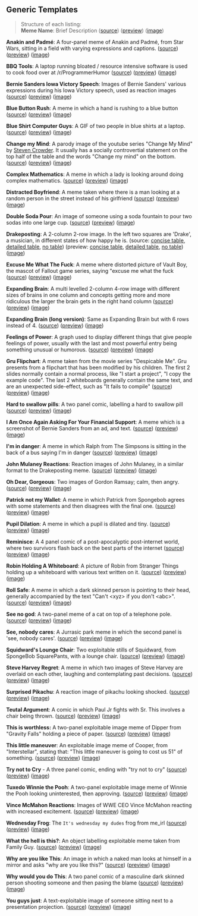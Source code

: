 ## Generic Templates

> Structure of each listing:  
> **Meme Name**: Brief Description
 ([source]())
 ([preview]())
 ([image]())

**Anakin and Padmé**: A four-panel meme of Anakin and Padmé, from Star Wars, sitting in a field with varying expressions and captions.
 ([source](https://raw.githubusercontent.com/MurdoMaclachlan/ToR-Repost-Collection/master/generic/anakin-and-padme/anakin-and-padme.md)) 
 ([preview](anakin-and-padme/anakin-and-padme.md))
 ([image](anakin-and-padme/anakin-and-padme.jpg))

**BBQ Tools**: A laptop running bloated / resource intensive software is used to cook food over at /r/ProgrammerHumor
 ([source](https://raw.githubusercontent.com/MurdoMaclachlan/ToR-Repost-Collection/master/generic/bbq-tools/bbq-tools.md)) 
 ([preview](bbq-tools/bbq-tools.md))
 ([image](bbq-tools/bbq-tools.png))

**Bernie Sanders Iowa Victory Speech**: Images of Bernie Sanders' various expressions during his Iowa Victory speech, used as reaction images
 ([source](https://raw.githubusercontent.com/MurdoMaclachlan/ToR-Repost-Collection/master/generic/bernie-sanders-iowa-victory-speech/bernie-sanders-iowa-victory-speech.md))
 ([preview](bernie-sanders-iowa-victory-speech/bernie-sanders-iowa-victory-speech.md))
 ([image](bernie-sanders-iowa-victory-speech/bernie_sanders-iowa-victory-speech.jpg))

**Blue Button Rush**: A meme in which a hand is rushing to a blue button 
 ([source](https://raw.githubusercontent.com/MurdoMaclachlan/ToR-Repost-Collection/master/generic/blue-button-rush/blue-button-rush.md)) 
 ([preview](blue-button-rush/blue-button-rush.md)) 
 ([image](blue-button-rush/blue-button-rush.jpg))

**Blue Shirt Computer Guys**: A GIF of two people in blue shirts at a laptop.
 ([source](https://raw.githubusercontent.com/MurdoMaclachlan/ToR-Repost-Collection/master/generic/blue-shirt-computer-guys/blue-shirt-computer-guys.md)) 
 ([preview](blue-shirt-computer-guys/blue-shirt-computer-guys.md)) 
 ([image](blue-shirt-computer-guys/blue-shirt-computer-guys.gif))

**Change my Mind**: A parody image of the youtube series "Change My Mind" by [Steven Crowder](https://www.youtube.com/channel/UCIveFvW-ARp_B_RckhweNJw). It usually has a socially controvertial statement on the top half of the table and the words "Change my mind" on the bottom. 
 ([source](https://raw.githubusercontent.com/MurdoMaclachlan/ToR-Repost-Collection/master/generic/change-my-mind/change-my-mind.md)) 
 ([preview](change-my-mind/change-my-mind.md)) 
 ([image](change-my-mind/change-my-mind.jpeg))

**Complex Mathematics**: A meme in which a lady is looking around doing complex mathematics.
 ([source](https://raw.githubusercontent.com/MurdoMaclachlan/ToR-Repost-Collection/master/generic/complex-mathematics/complex-mathematics.md)) 
 ([preview](complex-mathematics/complex-mathematics.md)) 
 ([image](complex-mathematics/complex-mathematics.jpg))

**Distracted Boyfriend**: A meme taken where there is a man looking at a random person in the street instead of his girlfriend
 ([source](https://raw.githubusercontent.com/MurdoMaclachlan/ToR-Repost-Collection/master/generic/distracted-boyfriend/distracted-boyfriend.md)) 
 ([preview](distracted-boyfriend/distracted-boyfriend.md)) 
 ([image](distracted-boyfriend/distracted-boyfriend.png))
 
 **Double Soda Pour**: An image of someone using a soda fountain to pour two sodas into one large cup.
 ([source](https://raw.githubusercontent.com/MurdoMaclachlan/ToR-Repost-Collection/master/generic/double-soda-pour/double-soda-pour-labels.md))
 ([preview](double-soda-pour/double-soda-pour-labels.md))
 ([image](double-soda-pour/double-soda-pour.jpg))

**Drakeposting**: A 2-column 2-row image. In the left two squares are 'Drake', a musician, in different states of how happy he is. 
 (source: [concise table](https://raw.githubusercontent.com/MurdoMaclachlan/ToR-Repost-Collection/master/generic/drake/drake-table-concise.md), [detailed table](https://github.com/MurdoMaclachlan/ToR-Repost-Collection/raw/master/generic/drake/drake-table-detailed.md), [no table](https://raw.githubusercontent.com/MurdoMaclachlan/ToR-Repost-Collection/master/generic/drake/drake-no-table.md)) 
 (preview: [concise table](drake/drake-table-concise.md), [detailed table](drake/drake-table-detailed.md), [no table](drake/drake-no-table.md)) 
 ([image](drake/drake.jpg))
 
 **Excuse Me What The Fuck**: A meme where distorted picture of Vault Boy, the mascot of Fallout game series, saying "excuse me what the fuck
 ([source](https://github.com/MurdoMaclachlan/ToR-Repost-Collection/blob/master/generic/excuse-me-what-the-fuck/excuse-me-what-the-fuck.md))
 ([preview](excuse-me-what-the-fuck/excuse-me-what-the-fuck.md))
 ([image](excuse-me-what-the-fuck/excuse-me-what-the-fuck.jpg))

**Expanding Brain**: A multi levelled 2-column 4-row image with different sizes of brains in one column and concepts getting more and more ridiculous the larger the brain gets in the right hand column 
 ([source](https://github.com/MurdoMaclachlan/ToR-Repost-Collection/raw/master/generic/expanding-brain/expanding-brain.md)) 
 ([preview](expanding-brain/expanding-brain.md)) 
 ([image](expanding-brain/expanding-brain.jpeg))
 
**Expanding Brain (long version)**: Same as Expanding Brain but with 6 rows instead of 4. 
 ([source](https://raw.githubusercontent.com/MurdoMaclachlan/ToR-Repost-Collection/master/generic/expanding-brain/expanding-brain-long.md)) 
 ([preview](expanding-brain/expanding-brain-long.md)) 
 ([image](expanding-brain/expanding-brain-long.jpg))

**Feelings of Power**: A graph used to display different things that give people feelings of power, usually with the last and most powerful entry being something unusual or humorous.
 ([source](https://raw.githubusercontent.com/MurdoMaclachlan/ToR-Repost-Collection/master/generic/feelings-of-power/feelings-of-power.md))
 ([preview](feelings-of-power/feelings-of-power.md))
 ([image](feelings-of-power/feelings-of-power.jpg))

**Gru Flipchart**: A meme taken from the movie series "Despicable Me". Gru presents from a flipchart that has been modified by his children. The first 2 slides normally contain a normal process, like "I start a project", "I copy the example code". The last 2 whiteboards generally contain the same text, and are an unexpected side-effect, such as "It fails to compile" 
 ([source](https://raw.githubusercontent.com/MurdoMaclachlan/ToR-Repost-Collection/master/generic/gru-flipchart/gru-flipchart.md)) 
 ([preview](gru-flipchart/gru-flipchart.md)) 
 ([image](gru-flipchart/gru-flipchart.jpg))

**Hard to swallow pills**: A two panel comic, labelling a hard to swallow pill
 ([source](https://raw.githubusercontent.com/MurdoMaclachlan/ToR-Repost-Collection/master/generic/hard-to-swallow-pills/hard-to-swallow-pills.md)) 
 ([preview](hard-to-swallow-pills/hard-to-swallow-pills.md)) 
 ([image](hard-to-swallow-pills/hard-to-swallow-pills.png))
 
**I Am Once Again Asking For Your Financial Support**: A meme which is a screenshot of Bernie Sanders from an ad, and text.
 ([source](https://raw.githubusercontent.com/Ryan-Huang1/ToR-Repost-Collection/master/generic/i-am-once-again-asking-for-your-financial-support/i-am-once-again-asking-for-your-financial-support.md)) 
 ([preview](i-am-once-again-asking-for-your-financial-support/i-am-once-again-asking-for-your-financial-support.md)) 
 ([image](i-am-once-again-asking-for-your-financial-support/i-am-once-again-asking-for-your-financial-support.jpg))

**I'm in danger**: A meme in which Ralph from The Simpsons is sitting in the back of a bus saying I'm in danger 
 ([source](https://raw.githubusercontent.com/MurdoMaclachlan/ToR-Repost-Collection/master/generic/im-in-danger/im-in-danger.md)) 
 ([preview](im-in-danger/im-in-danger.md)) 
 ([image](im-in-danger/im-in-danger.jpg))

**John Mulaney Reactions**: Reaction images of John Mulaney, in a similar format to the Drakeposting meme.
 ([source](https://raw.githubusercontent.com/MurdoMaclachlan/ToR-Repost-Collection/master/generic/john-mulaney-reactions/john-mulaney-reactions.md))
 ([preview](john-mulaney-reactions/john-mulaney-reactions.md))
 ([image](john-mulaney-reactions/john-mulaney-reactions.jpg))

**Oh Dear, Gorgeous**: Two images of Gordon Ramsay; calm, then angry.
 ([source](https://raw.githubusercontent.com/MurdoMaclachlan/ToR-Repost-Collection/master/generic/oh-dear-gorgeous/oh-dear-gorgeous.md))
 ([preview](oh-dear-gorgeous/oh-dear-gorgeous.md))
 ([image](oh-dear-gorgeous/oh-dear-gorgeous.png))

**Patrick not my Wallet**: A meme in which Patrick from Spongebob agrees with some statements and then disagrees with the final one.
 ([source](https://raw.githubusercontent.com/MurdoMaclachlan/ToR-Repost-Collection/master/generic/patrick-not-my-wallet/patrick-not-my-wallet.md)) 
 ([preview](patrick-not-my-wallet/patrick-not-my-wallet.md)) 
 ([image](patrick-not-my-wallet/patrick-not-my-wallet.jpg))

**Pupil Dilation**: A meme in which a pupil is dilated and tiny.
 ([source](https://raw.githubusercontent.com/MurdoMaclachlan/ToR-Repost-Collection/master/generic/pupil-dilation/pupil-dilation.md)) 
 ([preview](pupil-dilation/pupil-dilation.md)) 
 ([image](pupil-dilation/pupil-dilation.jpg))

**Reminisce**: A 4 panel comic of a post-apocalyptic post-internet world, where two survivors flash back on the best parts of the internet
 ([source](https://raw.githubusercontent.com/MurdoMaclachlan/ToR-Repost-Collection/master/generic/reminisce/reminisce.md))
 ([preview](reminisce/reminisce.md))
 ([image](reminisce/reminisce.png))

**Robin Holding A Whiteboard**: A picture of Robin from Stranger Things holding up a whiteboard with various text written on it.
 ([source](https://raw.githubusercontent.com/MurdoMaclachlan/ToR-Repost-Collection/master/generic/robin-holding-a-whiteboard/robin-holding-a-whiteboard.md))
 ([preview](robin-holding-a-whiteboard/robin-holding-a-whiteboard.md))
 ([image](robin-holding-a-whiteboard/robin-holding-a-whiteboard.png))

**Roll Safe**: A meme in which a dark skinned person is pointing to their head, generally accompanied by the text "Can't <xyz\> if you don't <abc\>".
 ([source](https://raw.githubusercontent.com/MurdoMaclachlan/ToR-Repost-Collection/master/generic/roll-safe/roll-safe.md)) 
 ([preview](roll-safe/roll-safe.md)) 
 ([image](roll-safe/roll-safe.png))

**See no god**: A two-panel meme of a cat on top of a telephone pole.
 ([source](https://raw.githubusercontent.com/MurdoMaclachlan/ToR-Repost-Collection/master/generic/see-no-god/see-no-god.md)) 
 ([preview](see-no-god/see-no-god.md)) 
 ([image](see-no-god/see-no-god.png))

**See, nobody cares**: A Jurrasic park meme in which the second panel is 'see, nobody cares'.
 ([source](https://raw.githubusercontent.com/MurdoMaclachlan/ToR-Repost-Collection/master/generic/see-nobody-cares/see-nobody-cares.md)) 
 ([preview](see-nobody-cares/see-nobody-cares.md)) 
 ([image](see-nobody-cares/see-nobody-cares.jpg))

**Squidward's Lounge Chair**: Two exploitable stills of Squidward, from SpongeBob SquarePants, with a lounge chair.
 ([source](https://raw.githubusercontent.com/MurdoMaclachlan/ToR-Repost-Collection/master/generic/squidward-lounge-chair/squidward-lounge-chair.md))
 ([preview](squidward-lounge-chair/squidward-lounge-chair.md))
 ([image](squidward-lounge-chair/squidward-lounge-chair.png))

**Steve Harvey Regret**: A meme in which two images of Steve Harvey are overlaid on each other, laughing and contemplating past decisions.
 ([source](https://raw.githubusercontent.com/MurdoMaclachlan/ToR-Repost-Collection/master/generic/steve-harvey-regret/steve-harvey-regret.md)) 
 ([preview](steve-harvey-regret/steve-harvey-regret.md)) 
 ([image](steve-harvey-regret/steve-harvey-regret.jpg))

**Surprised Pikachu**: A reaction image of pikachu looking shocked.
 ([source](https://raw.githubusercontent.com/MurdoMaclachlan/ToR-Repost-Collection/master/generic/surprised-pikachu/surprised-pikachu.md))
 ([preview](surprised-pikachu/surprised-pikachu.md))
 ([image](surprised-pikachu/surprised-pikachu.jpg))

**Teutal Argument**: A comic in which Paul Jr fights with Sr. This involves a chair being thrown.
 ([source](https://raw.githubusercontent.com/MurdoMaclachlan/ToR-Repost-Collection/master/generic/teutul-argument/teutul-argument.md)) 
 ([preview](teutul-argument/teutul-argument.md)) 
 ([image](teutul-argument/teutul-argument.jpg))

**This is worthless:** A two-panel exploitable image meme of Dipper from "Gravity Falls" holding a piece of paper.
 ([source](https://raw.githubusercontent.com/MurdoMaclachlan/ToR-Repost-Collection/master/generic/this-is-worthless/this-is-worthless.md))
 ([preview](this-is-worthless/this-is-worthless.md))
 ([image](this-is-worthless/this-is-worthless.webp))

**This little maneuver**: An exploitable image meme of Cooper, from "Interstellar", stating that: "This little maneuver is going to cost us 51" of something.
 ([source](https://raw.githubusercontent.com/MurdoMaclachlan/ToR-Repost-Collection/master/generic/this-little-maneuver/this-little-maneuver.md))
 ([preview](this-little-maneuver/this-little-maneuver.md))
 ([image](this-little-maneuver/this-little-maneuver.png))

**Try not to Cry** - A three panel comic, ending with "try not to cry" 
 ([source](https://raw.githubusercontent.com/MurdoMaclachlan/ToR-Repost-Collection/master/generic/try-not-to-cry/try-not-to-cry.md)) 
 ([preview](try-not-to-cry/try-not-to-cry.md)) 
 ([image](try-not-to-cry/try-not-to-cry.jpg))

**Tuxedo Winnie the Pooh**: A two-panel exploitable image meme of Winnie the Pooh looking uninterested, then approving.
 ([source](https://raw.githubusercontent.com/MurdoMaclachlan/ToR-Repost-Collection/master/generic/tuxedo-winnie-the-pooh/tuxedo-winnie-the-pooh.md))
 ([preview](tuxedo-winnie-the-pooh/tuxedo-winnie-the-pooh.md))
 ([image](tuxedo-winnie-the-pooh/tuxedo-winnie-the-pooh.jpg))

**Vince McMahon Reactions**: Images of WWE CEO Vince McMahon reacting with increased excitement.
 ([source](https://raw.githubusercontent.com/MurdoMaclachlan/ToR-Repost-Collection/master/generic/vince-mcmahon-reactions/vince-mcmahon-reactions.md))
 ([preview](vince-mcmahon-reactions/vince-mcmahon-reactions.md))
 ([image](vince-mcmahon-reactions/vince-mcmahon-reactions.png))

**Wednesday Frog**: The `It's wednesday my dudes` frog from me_irl
 ([source](https://raw.githubusercontent.com/MurdoMaclachlan/ToR-Repost-Collection/master/generic/wednesday-my-dudes/wednesday-my-dudes.md)) 
 ([preview](wednesday-my-dudes/wednesday-my_dudes.md)) 
 ([image](wednesday-my-dudes/wednesday-my-dudes.png))

**What the hell is this?**: An object labelling exploitable meme taken from Family Guy.
 ([source](https://raw.githubusercontent.com/MurdoMaclachlan/ToR-Repost-Collection/master/generic/what-the-hell-is-this/what-the-hell-is-this.md))
 ([preview](what-the-hell-is-this/what-the-hell-is-this.md))
 ([image](what-the-hell-is-this/what-the-hell-is-this.jpg))

**Why are you like This**: An image in which a naked man looks at himself in a mirror and asks "why are you like this?"
 ([source](https://raw.githubusercontent.com/MurdoMaclachlan/ToR-Repost-Collection/master/generic/why-are-you-like-this/why-are-you-like-this.md)) 
 ([preview](why-are-you-like-this/why-are-you-like-this.md)) 
 ([image](why-are-you-like-this/why-are-you-like-this.jpg))

**Why would you do This**: A two panel comic of a masculine dark skinned person shooting someone and then pasing the blame
 ([source](https://raw.githubusercontent.com/MurdoMaclachlan/ToR-Repost-Collection/master/generic/why-would-they-do-this/why-would-they-do-this.md)) 
 ([preview](why-would-they-do-this/why-would-they-do-this.md)) 
 ([image](why-would-they-do-this/why-would-they-do-this.jpg))

**You guys just**: A text-exploitable image of someone sitting next to a presentation projection.
 ([source](https://raw.githubusercontent.com/MurdoMaclachlan/ToR-Repost-Collection/master/generic/you-guys-just/you-guys-just.md))
 ([preview](you-guys-just/you-guys-just.md))
 ([image](you-guys-just/you-guys-just.png))
